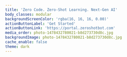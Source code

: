 ```yaml
---
title: 'Zero Code. Zero-Shot Learning. Next-Gen AI'
body_classes: modular
backgroundScreenColor: 'rgba(16, 16, 16, 0.00)'
actionButtonLabel: 'Get Started'
actionButtonLink: 'https://portal.zeroshotbot.com'
media_order: photo-1478432780021-b8d273730d8c.jpg
backgroundImage: photo-1478432780021-b8d273730d8c.jpg
cache_enable: false
theme: dark
---
```


